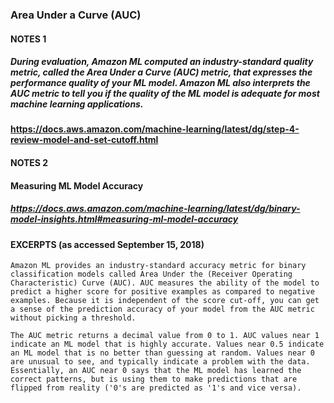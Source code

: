 ### Area Under a Curve (AUC) 

#### NOTES 1
##### During evaluation, Amazon ML computed an industry-standard quality metric, called the Area Under a Curve (AUC) metric, that expresses the performance quality of your ML model. Amazon ML also interprets the AUC metric to tell you if the quality of the ML model is adequate for most machine learning applications.
#### https://docs.aws.amazon.com/machine-learning/latest/dg/step-4-review-model-and-set-cutoff.html

#### NOTES 2
#### Measuring ML Model Accuracy
##### https://docs.aws.amazon.com/machine-learning/latest/dg/binary-model-insights.html#measuring-ml-model-accuracy
#### EXCERPTS (as accessed September 15, 2018)

```Amazon ML provides an industry-standard accuracy metric for binary classification models called Area Under the (Receiver Operating Characteristic) Curve (AUC). AUC measures the ability of the model to predict a higher score for positive examples as compared to negative examples. Because it is independent of the score cut-off, you can get a sense of the prediction accuracy of your model from the AUC metric without picking a threshold.```

```The AUC metric returns a decimal value from 0 to 1. AUC values near 1 indicate an ML model that is highly accurate. Values near 0.5 indicate an ML model that is no better than guessing at random. Values near 0 are unusual to see, and typically indicate a problem with the data. Essentially, an AUC near 0 says that the ML model has learned the correct patterns, but is using them to make predictions that are flipped from reality ('0's are predicted as '1's and vice versa).```



